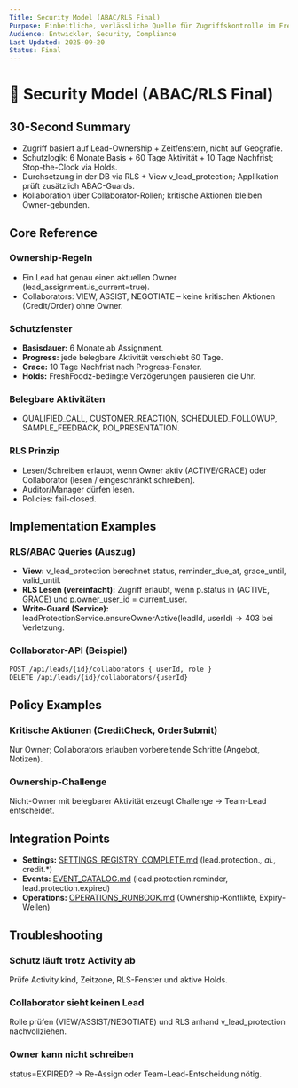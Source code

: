 ```yaml
---
Title: Security Model (ABAC/RLS Final)
Purpose: Einheitliche, verlässliche Quelle für Zugriffskontrolle im FreshPlan CRM.
Audience: Entwickler, Security, Compliance
Last Updated: 2025-09-20
Status: Final
---
```


# 🔐 Security Model (ABAC/RLS Final)

## 30-Second Summary
- Zugriff basiert auf Lead-Ownership + Zeitfenstern, nicht auf Geografie.
- Schutzlogik: 6 Monate Basis + 60 Tage Aktivität + 10 Tage Nachfrist; Stop-the-Clock via Holds.
- Durchsetzung in der DB via RLS + View v_lead_protection; Applikation prüft zusätzlich ABAC-Guards.
- Kollaboration über Collaborator-Rollen; kritische Aktionen bleiben Owner-gebunden.

## Core Reference

### Ownership-Regeln
- Ein Lead hat genau einen aktuellen Owner (lead_assignment.is_current=true).
- Collaborators: VIEW, ASSIST, NEGOTIATE – keine kritischen Aktionen (Credit/Order) ohne Owner.

### Schutzfenster
- **Basisdauer:** 6 Monate ab Assignment.
- **Progress:** jede belegbare Aktivität verschiebt 60 Tage.
- **Grace:** 10 Tage Nachfrist nach Progress-Fenster.
- **Holds:** FreshFoodz-bedingte Verzögerungen pausieren die Uhr.

### Belegbare Aktivitäten
- QUALIFIED_CALL, CUSTOMER_REACTION, SCHEDULED_FOLLOWUP, SAMPLE_FEEDBACK, ROI_PRESENTATION.

### RLS Prinzip
- Lesen/Schreiben erlaubt, wenn Owner aktiv (ACTIVE/GRACE) oder Collaborator (lesen / eingeschränkt schreiben).
- Auditor/Manager dürfen lesen.
- Policies: fail-closed.

## Implementation Examples

### RLS/ABAC Queries (Auszug)
- **View:** v_lead_protection berechnet status, reminder_due_at, grace_until, valid_until.
- **RLS Lesen (vereinfacht):** Zugriff erlaubt, wenn p.status in (ACTIVE, GRACE) und p.owner_user_id = current_user.
- **Write-Guard (Service):** leadProtectionService.ensureOwnerActive(leadId, userId) → 403 bei Verletzung.

### Collaborator-API (Beispiel)
```bash
POST /api/leads/{id}/collaborators { userId, role }
DELETE /api/leads/{id}/collaborators/{userId}
```

## Policy Examples

### Kritische Aktionen (CreditCheck, OrderSubmit)
Nur Owner; Collaborators erlauben vorbereitende Schritte (Angebot, Notizen).

### Ownership-Challenge
Nicht-Owner mit belegbarer Aktivität erzeugt Challenge → Team-Lead entscheidet.

## Integration Points
- **Settings:** [SETTINGS_REGISTRY_COMPLETE.md](../../governance/artefakte/SETTINGS_REGISTRY_COMPLETE.md) (lead.protection.*, ai.*, credit.*)
- **Events:** [EVENT_CATALOG.md](../../integration/artefakte/EVENT_CATALOG.md) (lead.protection.reminder, lead.protection.expired)
- **Operations:** [OPERATIONS_RUNBOOK.md](../../operations/artefakte/OPERATIONS_RUNBOOK.md) (Ownership-Konflikte, Expiry-Wellen)

## Troubleshooting

### Schutz läuft trotz Activity ab
Prüfe Activity.kind, Zeitzone, RLS-Fenster und aktive Holds.

### Collaborator sieht keinen Lead
Rolle prüfen (VIEW/ASSIST/NEGOTIATE) und RLS anhand v_lead_protection nachvollziehen.

### Owner kann nicht schreiben
status=EXPIRED? → Re-Assign oder Team-Lead-Entscheidung nötig.